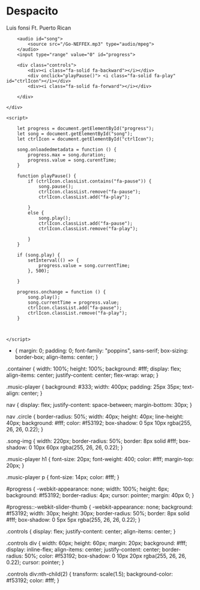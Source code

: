 <!-- # Music-Player -->
<!-- First Project on GitHub. This is a project of a music player as based on HTML , CSS , JavaScript.  -->

<!DOCTYPE html>
<html lang="en">

<head>
    <meta charset="UTF-8">
    <meta http-equiv="X-UA-Compatible" content="IE=edge">
    <meta name="viewport" content="width=device-width, initial-scale=1.0">
    <title>Music Player Design - Easy Tutorials</title>
    <link rel="stylesheet" href="style.css">
    <script src="https://kit.fontawesome.com/d33f4078ae.js" crossorigin="anonymous"></script>
</head>

<body>
    <div class="container"></div>
    <div class="music-player">
        <nav>
            <div class="circle">
                <i class="fa-solid fa-angle-left"></i>
            </div>
            <div class="circle">
                <i class="fa-solid fa-bars"></i>
            </div>
        </nav>
        <img src="thumbnail.png" alt="" class="song-img">
        <h1>Despacito</h1>
        <p>Luis fonsi Ft. Puerto Rican</p>

        <audio id="song">
            <source src="/Go-NEFFEX.mp3" type="audio/mpeg">
        </audio>
        <input type="range" value="0" id="progress">

        <div class="controls">
            <div><i class="fa-solid fa-backward"></i></div>
            <div onclick="playPause()"> <i class="fa-solid fa-play" id="ctrlIcon"></i></div>
            <div><i class="fa-solid fa-forward"></i></div>

        </div>

    </div>
 
    <script>

        let progress = document.getElementById("progress");
        let song = document.getElementById("song");
        let ctrlIcon = document.getElementById("ctrlIcon");

        song.onloadedmetadata = function () {
            progress.max = song.duration;
            progress.value = song.curentTime;
        }

        function playPause() {
            if (ctrlIcon.classList.contains("fa-pause")) {
                song.pause();
                ctrlIcon.classList.remove("fa-pause");
                ctrlIcon.classList.add("fa-play");

            }
            else {
                song.play();
                ctrlIcon.classList.add("fa-pause");
                ctrlIcon.classList.remove("fa-play");

            }
        }

        if (song.play) {
            setInterval(() => {
                progress.value = song.currentTime;
            }, 500);

        }

        progress.onchange = function () {
            song.play();
            song.currentTime = progress.value;
            ctrlIcon.classList.add("fa-pause");
            ctrlIcon.classList.remove("fa-play");
        }



    </script>
</body>

</html>





<!-- css file as style.css -->

* {
  margin: 0;
  padding: 0;
  font-family: "poppins", sans-serif;
  box-sizing: border-box;
  align-items: center;
}

.container {
  width: 100%;
  height: 100%;
  background: #fff;
  display: flex;
  align-items: center;
  justify-content: center;
  flex-wrap: wrap;
}

.music-player {
  background: #333;
  width: 400px;
  padding: 25px 35px;
  text-align: center;
}

nav {
  display: flex;
  justify-content: space-between;
  margin-bottom: 30px;
}

nav .circle {
  border-radius: 50%;
  width: 40px;
  height: 40px;
  line-height: 40px;
  background: #fff;
  color: #f53192;
  box-shadow: 0 5px 10px rgba(255, 26, 26, 0.22);
}

.song-img {
  width: 220px;
  border-radius: 50%;
  border: 8px solid #fff;
  box-shadow: 0 10px 60px rgba(255, 26, 26, 0.22);
}

.music-player h1 {
  font-size: 20px;
  font-weight: 400;
  color: #fff;
  margin-top: 20px;
}

.music-player p {
  font-size: 14px;
  color: #fff;
}

#progress {
  -webkit-appearance: none;
  width: 100%;
  height: 6px;
  background: #f53192;
  border-radius: 4px;
  cursor: pointer;
  margin: 40px 0;
}

#progress::-webkit-slider-thumb {
  -webkit-appearance: none;
  background: #f53192;
  width: 30px;
  height: 30px;
  border-radius: 50%;
  border: 8px solid #fff;
  box-shadow: 0 5px 5px rgba(255, 26, 26, 0.22);
}

.controls {
  display: flex;
  justify-content: center;
  align-items: center;
}

.controls div {
  width: 60px;
  height: 60px;
  margin: 20px;
  background: #fff;
  display: inline-flex;
  align-items: center;
  justify-content: center;
  border-radius: 50%;
  color: #f53192;
  box-shadow: 0 10px 20px rgba(255, 26, 26, 0.22);
  cursor: pointer;
}

.controls div:nth-child(2) {
  transform: scale(1.5);
  background-color: #f53192;
  color: #fff;
}
